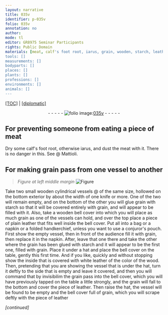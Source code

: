 ```yaml
---
layout: narrative
title: 035v
identifier: p-035v
folio: 035v
annotation: no
author:
mode: tl
editor: GR8975 Seminar Participants
rights: Public Domain
materials: [meat, calf's foot root, iarus, grain, wooden, starch, leather]
tools: []
measurements: []
bodyparts: []
places: []
plants: []
professions: []
environments: []
animals: []
---
```


<p><a href="{{ site.baseurl }}/translation/" target="_blank">[TOC]</a> | <a href="{{ site.baseurl }}/texts/p-035v_tc/">[diplomatic]</a></p><div class="folio" align="center">- - - - - <a href="http://gallica.bnf.fr/ark:/12148/btv1b10500001g/f76.image" target="_blank"><img src="https://cu-mkp.github.io/2017-workshop-edition/assets/photo-icon.png" alt="folio image: " style="display:inline-block; margin-bottom:-3px;"/>035v</a> - - - - - </div>  
  

## For preventing someone from eating <span class="sup">a piece of</span> <span class="m">meat</span>

 
Dry some <span class="m">calf's foot root</span>, otherwise <span class="m">iarus</span>, and dust the meat with it. There is no danger in this. See @ Mattioli. 
 
 
  

## For making <span class="m">grain</span> pass from one vessel to another

 
> *Figure*
> *at left middle margin*
> <a href="https://drive.google.com/open?id=0B9-oNrvWdlO5WEY2UUhMRTg4Y00" target="_blank"><img src="https://cu-mkp.github.io/GR8975-edition/assets/photo-icon.png" alt="Figure" style="display:inline-block; margin-bottom:-3px;"/></a>
 
Take two small <span class="m">wooden</span> cylindrical vessels @ of the same size, hollowed on the bottom exterior by about the width of one knife or more. One of the two will remain empty, and on the bottom of the other you will glue <span class="m">grain</span> with <span class="m">starch</span> so that it will be covered entirely with <span class="m">grain</span>, and will appear to be filled with it. Also, take a <span class="m">wooden</span> bell cover into which you will place as much grain as one of the vessels can hold, and over the top place a piece of plain <span class="m">leather</span> that fits well inside the bell cover. Put all into a bag or a napkin or a folded handkerchief, unless you want to use a conjuror's pouch. First show the empty vessel, then in front of the audience fill it with grain, then replace it in the napkin. After, leave that one there and take the other where the grain has been glued with starch and it will appear to be the first one, filled with grain. Place it under a hat and place the bell cover on the table, gently this first time. And if you like, quickly and without stopping show the inside that is covered with white leather of the color of the wood. Then, pretending that you are showing the vessel that is under the hat, turn it deftly to the side that is empty and leave it covered, and then you will command that by invisibilim the grain pass into the bell cover, which you will have previously tapped on the table a little strongly, and the grain will fall to the bottom and cover the piece of leather. Then raise the hat, the vessel will be found to be empty and the bell cover full of grain, which you will scrape deftly with the piece of leather 
 
*[continued]*
 

